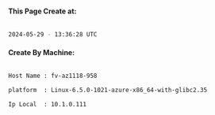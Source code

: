 
   
#### This Page Create at:

```bash

2024-05-29 - 13:36:28 UTC

```

#### Create By Machine:

```bash

Host Name : fv-az1118-958

platform  : Linux-6.5.0-1021-azure-x86_64-with-glibc2.35

Ip Local  : 10.1.0.111

```

